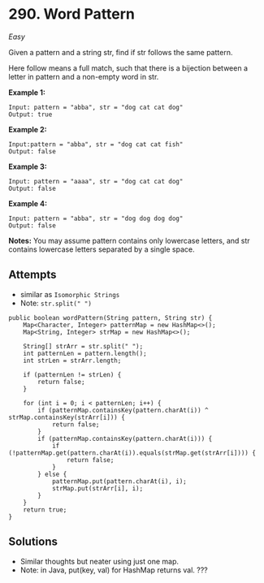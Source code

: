 # 290. Word Pattern
*Easy*

Given a pattern and a string str, find if str follows the same pattern.

Here follow means a full match, such that there is a bijection between a letter in pattern and a non-empty word in str.

**Example 1:**
```
Input: pattern = "abba", str = "dog cat cat dog"
Output: true
```
**Example 2:**
```
Input:pattern = "abba", str = "dog cat cat fish"
Output: false
```
**Example 3:**
```
Input: pattern = "aaaa", str = "dog cat cat dog"
Output: false
```
**Example 4:**
```
Input: pattern = "abba", str = "dog dog dog dog"
Output: false
```
**Notes:**
You may assume pattern contains only lowercase letters, and str contains lowercase letters separated by a single space.

## Attempts
* similar as ```Isomorphic Strings```
* Note: ```str.split(" ")```
```
public boolean wordPattern(String pattern, String str) {
    Map<Character, Integer> patternMap = new HashMap<>();
    Map<String, Integer> strMap = new HashMap<>();

    String[] strArr = str.split(" ");
    int patternLen = pattern.length();
    int strLen = strArr.length;

    if (patternLen != strLen) {
        return false;
    }

    for (int i = 0; i < patternLen; i++) {
        if (patternMap.containsKey(pattern.charAt(i)) ^ strMap.containsKey(strArr[i])) {
            return false;
        }
        if (patternMap.containsKey(pattern.charAt(i))) {
            if (!patternMap.get(pattern.charAt(i)).equals(strMap.get(strArr[i]))) {
                return false;
            }
        } else {
            patternMap.put(pattern.charAt(i), i);
            strMap.put(strArr[i], i);
        }
    }
    return true;
}
```

## Solutions
* Similar thoughts but neater using just one map.
* Note: in Java, put(key, val) for HashMap returns val.
???
